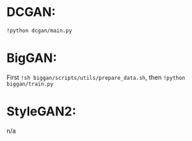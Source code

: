 # DCGAN:
`!python dcgan/main.py `
# BigGAN:
First `!sh biggan/scripts/utils/prepare_data.sh`, then `!python biggan/train.py`
# StyleGAN2:
n/a
